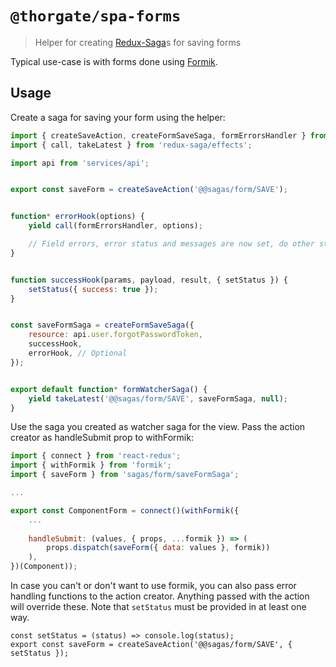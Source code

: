 # `@thorgate/spa-forms`

> Helper for creating [Redux-Saga](https://github.com/redux-saga/redux-saga)s for saving forms

Typical use-case is with forms done using [Formik](https://github.com/jaredpalmer/formik).

## Usage

Create a saga for saving your form using the helper:
```js
import { createSaveAction, createFormSaveSaga, formErrorsHandler } from '@thorgate/spa-forms';
import { call, takeLatest } from 'redux-saga/effects';

import api from 'services/api';


export const saveForm = createSaveAction('@@sagas/form/SAVE');


function* errorHook(options) {
    yield call(formErrorsHandler, options);

    // Field errors, error status and messages are now set, do other stuff here if necessary
}


function successHook(params, payload, result, { setStatus }) {
    setStatus({ success: true });
}


const saveFormSaga = createFormSaveSaga({
    resource: api.user.forgotPasswordToken,
    successHook,
    errorHook, // Optional
});


export default function* formWatcherSaga() {
    yield takeLatest('@@sagas/form/SAVE', saveFormSaga, null);
}
```

Use the saga you created as watcher saga for the view. Pass the action creator as handleSubmit prop to withFormik:

```js
import { connect } from 'react-redux';
import { withFormik } from 'formik';
import { saveForm } from 'sagas/form/saveFormSaga';

...

export const ComponentForm = connect()(withFormik({
    ...
    
    handleSubmit: (values, { props, ...formik }) => (
        props.dispatch(saveForm({ data: values }, formik))
    ),
})(Component));

```

In case you can't or don't want to use formik, you can also pass error handling functions to the action creator. Anything passed with the action will override these. Note that `setStatus` must be provided in at least one way.

```
const setStatus = (status) => console.log(status);
export const saveForm = createSaveAction('@@sagas/form/SAVE', { setStatus });
```
